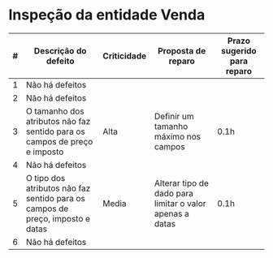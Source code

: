 # Inspeção da entidade Venda

|#|Descrição do defeito|Criticidade|Proposta de reparo|Prazo sugerido para reparo
|--|--|--|--|--|
| 1 | Não há defeitos |  |  |  |
| 2 | Não há defeitos |  |  |  |
| 3 | O tamanho dos atributos não faz sentido para os campos de preço e imposto | Alta | Definir um tamanho máximo nos campos | 0.1h |
| 4 | Não há defeitos |  |  |  |
| 5 | O tipo dos atributos não faz sentido para os campos de preço, imposto e datas | Media | Alterar tipo de dado para limitar o valor apenas a datas | 0.1h |
| 6 | Não há defeitos |  |  |  |
